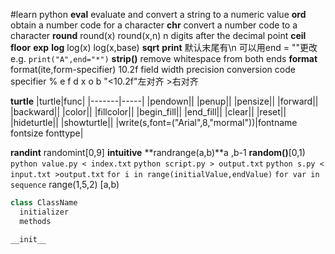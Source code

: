 #learn python 
**eval** evaluate and convert a string to a numeric value
**ord** obtain a number code for a character
**chr** convert a number code to a character
**round** round(x) round(x,n) n digits after the decimal point
**ceil**
**floor**
**exp**
**log** log(x) log(x,base)
**sqrt**
**print** 默认末尾有\n 可以用end = ""更改 e.g. `print("A",end="*")`
**strip()** remove whitespace from both ends
**format** format(ite,form-specifier) 10.2f field width precision conversion code
specifier % e f d x o b
"<10.2f"左对齐 >右对齐

**turtle**
|turtle|func|
|-------|-----|
|pendown||
|penup||
|pensize||
|forward||
|backward||
|color||
|fillcolor||
|begin_fill||
|end_fill||
|clear||
|reset||
|hideturtle||
|showturtle||
|write(s,font=("Arial",8,"mormal"))|fontname fontsize fonttype|

**randint** randomint[0,9]
**intuitive**
**randrange(a,b)**a ,b-1
**random()**[0,1)
`python value.py < index.txt`
`python script.py > output.txt`
`python s.py < input.txt >output.txt`
`for i in range(initialValue,endValue)`
`for var in sequence`
range(1,5,2) [a,b)
```python
class ClassName
  initializer
  methods
```
 `__init__`
